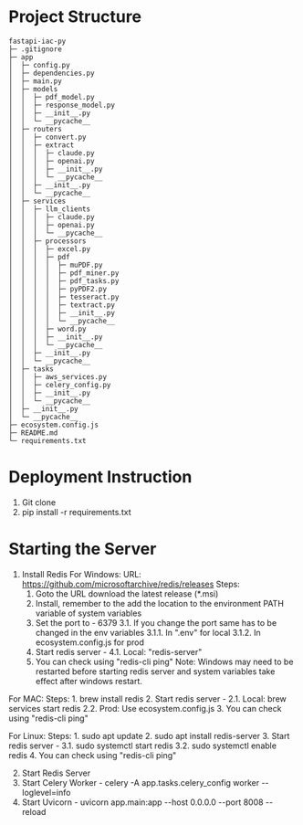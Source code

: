 # Project Structure
```
fastapi-iac-py
├─ .gitignore
├─ app
│  ├─ config.py
│  ├─ dependencies.py
│  ├─ main.py
│  ├─ models
│  │  ├─ pdf_model.py
│  │  ├─ response_model.py
│  │  ├─ __init__.py
│  │  └─ __pycache__
│  ├─ routers
│  │  ├─ convert.py
│  │  ├─ extract
│  │  │  ├─ claude.py
│  │  │  ├─ openai.py
│  │  │  ├─ __init__.py
│  │  │  └─ __pycache__
│  │  ├─ __init__.py
│  │  └─ __pycache__
│  ├─ services
│  │  ├─ llm_clients
│  │  │  ├─ claude.py
│  │  │  ├─ openai.py
│  │  │  └─ __pycache__
│  │  ├─ processors
│  │  │  ├─ excel.py
│  │  │  ├─ pdf
│  │  │  │  ├─ muPDF.py
│  │  │  │  ├─ pdf_miner.py
│  │  │  │  ├─ pdf_tasks.py
│  │  │  │  ├─ pyPDF2.py
│  │  │  │  ├─ tesseract.py
│  │  │  │  ├─ textract.py
│  │  │  │  ├─ __init__.py
│  │  │  │  └─ __pycache__
│  │  │  ├─ word.py
│  │  │  ├─ __init__.py
│  │  │  └─ __pycache__
│  │  ├─ __init__.py
│  │  └─ __pycache__
│  ├─ tasks
│  │  ├─ aws_services.py
│  │  ├─ celery_config.py
│  │  ├─ __init__.py
│  │  └─ __pycache__
│  ├─ __init__.py
│  └─ __pycache__
├─ ecosystem.config.js
├─ README.md
└─ requirements.txt

```

# Deployment Instruction
1. Git clone
2. pip install -r requirements.txt

# Starting the Server
1. Install Redis
  For Windows:
    URL: https://github.com/microsoftarchive/redis/releases
    Steps:
      1. Goto the URL download the latest release (*.msi)
      2. Install, remember to the add the location to the environment PATH variable of system variables
      3. Set the port to - 6379
        3.1. If you change the port same has to be changed in the env variables
          3.1.1. In ".env" for local
          3.1.2. In ecosystem.config.js for prod
      4. Start redis server -
        4.1. Local: "redis-server"
      5. You can check using "redis-cli ping"
    Note: Windows may need to be restarted before starting redis server and system variables take effect after windows restart.

  For MAC:
    Steps: 
      1. brew install redis
      2. Start redis server -
        2.1. Local: brew services start redis
        2.2. Prod: Use ecosystem.config.js
      3. You can check using "redis-cli ping"

  For Linux:
    Steps: 
      1. sudo apt update
      2. sudo apt install redis-server
      3. Start redis server -
        3.1. sudo systemctl start redis
        3.2. sudo systemctl enable redis
      4. You can check using "redis-cli ping"

2. Start Redis Server
3. Start Celery Worker - celery -A app.tasks.celery_config worker --loglevel=info
4. Start Uvicorn - uvicorn app.main:app --host 0.0.0.0 --port 8008 --reload
